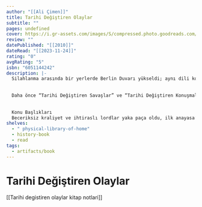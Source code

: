 ```yaml
---
author: "[[Ali Çimen]]"
title: Tarihi Değiştiren Olaylar
subtitle: ""
pages: undefined
cover: https://i.gr-assets.com/images/S/compressed.photo.goodreads.com/books/1397246968l/21612012.jpg
review: ""
datePublished: "[[2010]]"
dateRead: "[[2023-11-24]]"
rating: "0"
avgRating: "5"
isbn: "6051144242"
description: |-
  Silahlanma arasında bir yerlerde Berlin Duvarı yükseldi; aynı dili konuşanlar, birbirine hasret kaldı. Gün geldi Sovyetler Birliği’nin Çöküşü ile tarih bir anda çözüldü, dünyamız daha hızlı dönmeye başladı. 11 Eylül 2001’de ise çığırından çıktı. Ve insanlığın, Fransız Devrimi’nin sloganı olan özgürlük, eşitlik ve kardeşliğe olan iştahı hiç kesilmedi…  
    
    
  Daha önce “Tarihi Değiştiren Savaşlar” ve “Tarihi Değiştiren Konuşmalar” adlı kitapları çıkan Ali Çimen, seriye devam ediyor. Ali Çimen, yeni çalışmasıyla yakın dünya tarihinin başlıca olaylarını bir seçki halinde, birbirleriyle bağlantılarını göstererek okurlarının beğenisine sunuyor. Ali Çimen’in yeni çalışması “Tarihi Değiştiren Olaylar”da, yazarla sohbet kıvamındaki tarihi yolculuk, Magna Carta ve Rönesans ile başlıyor. Sanayi Devrimi, Fransız ve 1917 Ekim Devrimleri derken İsrail Devleti′nin kuruluşuna, Normandiya Çıkarması′na tanıklık ediyorsunuz. Bir kıtada Adolf Hitler′in yükselişini okurken, diğer bir kıtada Mahatma Gandi′nin pasif direnişini gözlemleyebiliyorsunuz. Yine yüzyılın ikinci yarısındaki Soğuk Savaş′ı, 1968′de meydana gelen öğrenci olaylarını, İran İslam Devrimini (ve bunun Türkiye′deki 12 Eylül ihtilaline dair çarpıcı etkilerini), Berlin Duvarı′nın yıkılışını kitapta birbiri ardına okumak mümkün. Her durakta kısa kısa bilgi veren yazar, dünya tarihini turlama imkanı sağlıyor.  
    
    
  Konu Başlıkları  
  Beceriksiz kraliyet ve ihtiraslı lordlar yaka paça oldu, ilk anayasa’ya giden adım atıldı: MAGNA CARTA; Akıl kiliseye karşı ayaklandı, sanat ve bilim batıya çağ atlattı: RÖNESANS; Aklın zincirlerini çözen Batı hem kendini hem de evreni keşfe başladı: AYDINLANMA; Kitleler ‘Özgürlük, eşitlik, kardeşlik ya da ölüm!’ diye bağırdı, dünya değiş FRANSIZ DEVRİMİ; Buhar gücüyle hızlanan insanoğlu makinelerle çağ atladı: SANAYİ DEVRİMİ; Emekçi iktidarından Komünist diktatörlüğe giden 1917 EKİM DEVRİMİ; Osmanlı’nın kuruluşu ve yıkılışı: TÜRKİYE CUMHURİYETİ KURULUYOR; Pasif direnişle koca bir imparatorluğu dize GANDİ’NİN SİLAHSIZ SAVAŞI; Amerika’da başlayan ekonomik kriz, dünyayı fakirleş BÜYÜK BUHRAN; Demokratik yollardan iktidara yürüten adam dünyayı kana buladı: ADOLF HİTLER’İN İKTİDARA GELİŞİ; Avrupa’yı Nazi çizmeleriyle ezilmekten kurtaran gü NORMANDİYA ÇIKARMASI; İlk Atom Bombası ‘Düzenek’ patlı ATOM ÇAĞI; Filistin Sorunu’nun fitili ateş İSRAİL’İN KURULUŞU; 6 milyona yakın Yahudi katledildi, mahkemesi dünyayı sarstı: YAHUDİ SOYKIRIMI ve NÜRNBERG MAHKEMELERİ; 1994’e kadar insanlığın sırtından inmeyen utanç: IRKÇI APARTHEID REJİMİ YIKILIYOR; Amerika’nın utanç sayfalarından politik literatürün lanetli MCCHARTYIZM; İnsanlık yarım asır nükleer silahların gölgesinde yaşadı: SOĞUK SAVAŞ; Amerika ve Sovyetlerin teknoloji ve propagandaya dayalı mü UZAY YARIŞI; Avrupa’nın savaşa ve sefalete başkaldırısı: AB’nin doğuşu; Uzaydaki ilk YURI GAGARIN; 68 Öğrenci olayları: ’68 KUŞAĞI’ EFSANESİ; Ortadoğu’da dengeler değişti; Amerika ile İran ‘sürekli düşman’ İRAN İSLAM DEVRİMİ ve REHİNE KRİZİ; 48 bin yıl yaşayacak olan ÇERNOBİL; Soğuk Savaş’ın taşlaşmış BERLİN DUVARI’NIN YIKILIŞI; Orta Asya ve Avrupa’da haritalar değiş SOVYETLER BİRLİĞİ’NİN DAĞILMASI; Dünya tarihin en büyük terörist saldırısı ile sarsıldı, tarih yeniden yazılmaya başlandı: 11 EYLÜL 2001.
shelves:
  - " physical-library-of-home"
  - history-book
  - read
tags:
  - artifacts/book
---
```

#  Tarihi Değiştiren Olaylar
[[Tarihi degistiren olaylar kitap notlari]]

